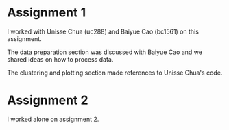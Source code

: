 # Assignment 1

I worked with Unisse Chua (uc288) and Baiyue Cao (bc1561) on this assignment.

The data preparation section was discussed with Baiyue Cao and we shared ideas on how to process data. 

The clustering and plotting section made references to Unisse Chua's code. 

# Assignment 2

I worked alone on assignment 2.
